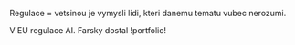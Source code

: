 Regulace = vetsinou je vymysli lidi, kteri danemu tematu vubec nerozumi.

V EU regulace AI. Farsky dostal !portfolio!